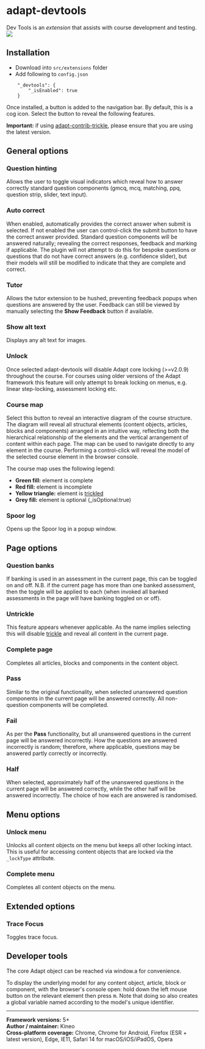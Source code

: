 # adapt-devtools
Dev Tools is an *extension* that assists with course development and testing.<br>
![](https://raw.githubusercontent.com/wiki/cgkineo/adapt-devtools/adapt-cheat-preview.gif)

## Installation

* Download into ``src/extensions`` folder
* Add following to ``config.json``
```
    "_devtools": {
        "_isEnabled": true
    }
```

Once installed, a button is added to the navigation bar. By default, this is a cog icon. Select the button to reveal the following features.

**Important:** if using [adapt-contrib-trickle](https://github.com/adaptlearning/adapt-contrib-trickle), please ensure that you are using the latest version.

## General options

### Question hinting

Allows the user to toggle visual indicators which reveal how to answer correctly standard question components (gmcq, mcq, matching, ppq, question strip, slider, text input).

### Auto correct

When enabled, automatically provides the correct answer when submit is selected. If not enabled the user can control-click the submit button to have the correct answer provided. Standard question components will be answered naturally; revealing the correct responses, feedback and marking if applicable. The plugin will not attempt to do this for bespoke questions or questions that do not have correct answers (e.g. confidence slider), but their models will still be modified to indicate that they are complete and correct.

### Tutor

Allows the tutor extension to be hushed, preventing feedback popups when questions are answered by the user. Feedback can still be viewed by manually selecting the **Show Feedback** button if available.

### Show alt text

Displays any alt text for images.

### Unlock

Once selected adapt-devtools will disable Adapt core locking (>=v2.0.9) throughout the course. For courses using older versions of the Adapt framework this feature will only attempt to break locking on menus, e.g. linear step-locking, assessment locking etc.

### Course map

Select this button to reveal an interactive diagram of the course structure. The diagram will reveal all structural elements (content objects, articles, blocks and components) arranged in an intuitive way, reflecting both the hierarchical relationship of the elements and the vertical arrangement of content within each page. The map can be used to navigate directly to any element in the course. Performing a control-click will reveal the model of the selected course element in the browser console.

The course map uses the following legend:
+ **Green fill:** element is complete
+ **Red fill:** element is incomplete
+ **Yellow triangle:** element is [trickled](https://github.com/adaptlearning/adapt-contrib-trickle)
+ **Grey fill:** element is optional (_isOptional:true)

### Spoor log

Opens up the Spoor log in a popup window.

## Page options

### Question banks

If banking is used in an assessment in the current page, this can be toggled on and off. N.B. if the current page has more than one banked assessment, then the toggle will be applied to each (when invoked all banked assessments in the page will have banking toggled on or off).

### Untrickle

This feature appears whenever applicable. As the name implies selecting this will disable [trickle](https://github.com/adaptlearning/adapt-contrib-trickle) and reveal all content in the current page.

### Complete page

Completes all articles, blocks and components in the content object.

### Pass

Similar to the original functionality, when selected unanswered question components in the current page will be answered correctly. All non-question components will be completed.

### Fail

As per the **Pass** functionality, but all unanswered questions in the current page will be answered incorrectly. How the questions are answered incorrectly is random; therefore, where applicable, questions may be answered partly correctly or incorrectly.

### Half

When selected, approximately half of the unanswered questions in the current page will be answered correctly, while the other half will be answered incorrectly. The choice of how each are answered is randomised.

## Menu options

### Unlock menu

Unlocks all content objects on the menu but keeps all other locking intact. This is useful for accessing content objects that are locked via the `_lockType` attribute.

### Complete menu

Completes all content objects on the menu.

## Extended options

### Trace Focus

Toggles trace focus.

## Developer tools

The core Adapt object can be reached via window.a for convenience.

To display the underlying model for any content object, article, block or component, with the browser's console open: hold down the left mouse button on the relevant element then press <kbd>m</kbd>. Note that doing so also creates a global variable named according to the model's unique identifier.

----------------------------
**Framework versions:** 5+ <br>
**Author / maintainer:** Kineo <br>
**Cross-platform coverage:** Chrome, Chrome for Android, Firefox (ESR + latest version), Edge, IE11, Safari 14 for macOS/iOS/iPadOS, Opera <br>
